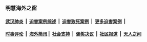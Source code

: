 
### 明慧海外之窗

####  [武汉肺炎](indexes/365.md?t=03120200) &nbsp;|&nbsp;  [迫害案例综述](indexes/328.md?t=03120200) &nbsp;|&nbsp; [迫害致死案例](indexes/277.md?t=03120200)  &nbsp;|&nbsp; [更多迫害案例](indexes/81.md?t=03120200)  &nbsp;|&nbsp; 
####  [时事评论](indexes/19.md?t=03120200) &nbsp;|&nbsp; [海外简讯](indexes/245.md?t=03120200)&nbsp;|&nbsp;  [社会支持](indexes/140.md?t=03120200) &nbsp;|&nbsp; [褒奖决议](indexes/282.md?t=03120200) &nbsp;|&nbsp; [社区报道](indexes/91.md?t=03120200)  &nbsp;|&nbsp; [天人之间](indexes/78.md?t=03120200) 

